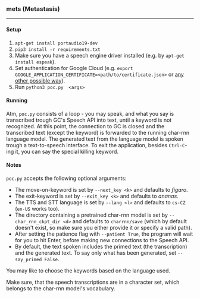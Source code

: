 ### mets (Metastasis)
---
#### Setup

1. `apt-get install portaudio19-dev`
2. `pip3 install -r requirements.txt`
3. Make sure you have a speech engine driver installed (e.g. by `apt-get install espeak`).
4. Set authentication for Google Cloud (e.g. `export GOOGLE_APPLICATION_CERTIFICATE=<path/to/certificate.json>` or [any other possible way](https://cloud.google.com/docs/authentication/production)).
5. Run `python3 poc.py  <args>`

#### Running

Atm, `poc.py` consists of a loop - you may speak, and what you say is transcribed trough GC's Speech API into text, until a keyword is not recognized. At this point, the connection to GC is closed and the transcribed text (except the keyword) is forwarded to the running char-rnn language model. The generated text from the language model is spoken trough a text-to-speech interface.
To exit the application, besides `Ctrl-C`-ing it, you can say the special killing keyword.


#### Notes

`poc.py` accepts the following optional arguments:
* The move-on-keyword is set by `--next_key <k>` and defaults to *figaro*.
* The exit-keyword is set by `--exit_key <k>` and defaults to *ananas*.
* The TTS and STT language is set by `--lang <l>` and defaults to `cs-CZ` (`en-US` works too).
* The directory containing a pretrained char-rnn model is set by `--char_rnn_ckpt_dir <d>` and defaults to `charrnn/save` (which by default doesn't exist, so make sure you either provide it or specify a valid path).
* After setting the patience flag with `--patient True`, the program will wait for you to hit Enter, before making new connections to the Speech API.
* By default, the text spoken includes the primed text (the transcription) and the generated text. To say only what has been generated, set `--say_primed False`.

You may like to choose the keywords based on the language used.

Make sure, that the speech transcriptions are in a character set, which belongs to the char-rnn model's vocabulary.